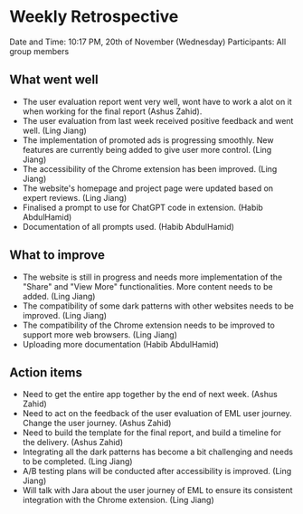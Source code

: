 # Weekly Retrospective 
Date and Time: 10:17 PM, 20th of November (Wednesday) 
Participants: All group members 

## What went well 
- The user evaluation report went very well, wont have to work a alot on it when working for the 
  final report (Ashus Zahid).
- The user evaluation from last week received positive feedback and went well. (Ling Jiang)
- The implementation of promoted ads is progressing smoothly. New features are currently being 
  added to give user  more control. (Ling Jiang)
- The accessibility of the Chrome extension has been improved. (Ling Jiang)
- The website's homepage and project page were updated based on expert reviews. (Ling Jiang)
- Finalised a prompt to use for ChatGPT code in extension. (Habib AbdulHamid)
- Documentation of all prompts used. (Habib AbdulHamid)



## What to improve 
- The website is still in progress and needs more implementation of the "Share" and "View More" 
  functionalities. More content needs to be added. (Ling Jiang)
- The compatibility of some dark patterns with other websites needs to be improved. (Ling Jiang)
- The compatibility of the Chrome extension needs to be improved to support more web browsers. (Ling Jiang)
- Uploading more documentation (Habib AbdulHamid)



## Action items 
- Need to get the entire app together by the end of next week. (Ashus Zahid)
- Need to act on the feedback of the user evaluation of EML user journey. Change the user journey. (Ashus Zahid)
- Need to build the template for the final report, and build a timeline for the delivery. (Ashus Zahid)
- Integrating all the dark patterns has become a bit challenging and needs to be completed. (Ling Jiang)
- A/B testing plans will be conducted after accessibility is improved. (Ling Jiang)
- Will talk with Jara about the user journey of EML to ensure its consistent integration 
  with the Chrome extension. (Ling Jiang)
